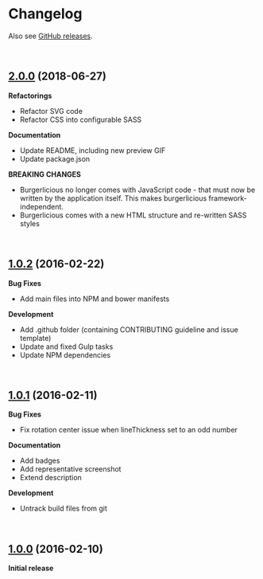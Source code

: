 # Changelog

Also see [GitHub releases](https://github.com/dominique-mueller/burgerlicious/releases).

<br>

## [2.0.0](https://github.com/dominique-mueller/burgerlicious/releases/tag/2.0.0) (2018-06-27)

**Refactorings**

* Refactor SVG code
* Refactor CSS into configurable SASS

**Documentation**

* Update README, including new preview GIF
* Update package.json

**BREAKING CHANGES**

* Burgerlicious no longer comes with JavaScript code - that must now be written by the application itself. This makes burgerlicious
  framework-independent.
* Burgerlicious comes with a new HTML structure and re-written SASS styles

<br>

## [1.0.2](https://github.com/dominique-mueller/burgerlicious/releases/tag/1.0.2) (2016-02-22)

**Bug Fixes**

* Add main files into NPM and bower manifests

**Development**

* Add .github folder (containing CONTRIBUTING guideline and issue template)
* Update and fixed Gulp tasks
* Update NPM dependencies

<br>

## [1.0.1](https://github.com/dominique-mueller/burgerlicious/releases/tag/1.0.1) (2016-02-11)

**Bug Fixes**

* Fix rotation center issue when lineThickness set to an odd number

**Documentation**

* Add badges
* Add representative screenshot
* Extend description

**Development**

* Untrack build files from git

<br>

## [1.0.0](https://github.com/dominique-mueller/burgerlicious/releases/tag/1.0.0) (2016-02-10)

**Initial release**
